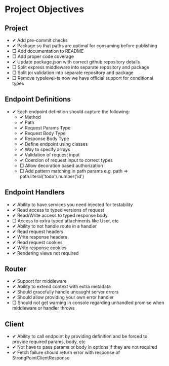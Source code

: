 # Project Objectives

## Project
- ✔ Add pre-commit checks
- ✔ Package so that paths are optimal for consuming before publishing
- □ Add documentation to README
- □ Add proper code coverage
- ✔ Update package.json with correct github repository details
- □ Split express middleware into separate repository and package
- □ Split joi validation into separate repository and package
- □ Remove typelevel-ts now we have official support for conditional types

## Endpoint Definitions
- ✔ Each endpoint definition should capture the following:
  - ✔ Method
  - ✔ Path
  - ✔ Request Params Type
  - ✔ Request Body Type
  - ✔ Response Body Type
  - ✔ Define endpoint using classes
  - ✔ Way to specify arrays
  - ✔ Validation of request input
  - ✔ Coercion of request input to correct types
  - □ Allow decoration based authorization
  - □ Add pattern matching in path params e.g. path => path.literal('todo').number('id')

## Endpoint Handlers
- ✔ Ability to have services you need injected for testability
- ✔ Read access to typed versions of request
- ✔ Read/Write access to typed response body
- □ Access to extra typed attachments like User, etc
- ✔ Ability to not handle route in a handler
- ✔ Read request headers
- ✔ Write response headers
- ✔ Read request cookies
- ✔ Write response cookies
- ✔ Rendering views not required

## Router
- ✔ Support for middleware
- ✔ Ability to extend context with extra metadata
- ✔ Should gracefully handle uncaught server errors
- ✔ Should allow providing your own error handler
- □ Should not get warning in console regarding unhandled promise when middleware or handler throws

## Client
- ✔ Ability to call endpoint by providing definition and be forced to provide required params, body, etc
- ✔ Not have to pass params or body in options if they are not required
- ✔ Fetch failure should return error with response of StrongPointClientResponse
